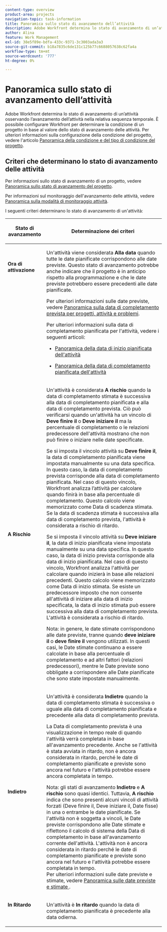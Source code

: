 ```yaml
---
content-type: overview
product-area: projects
navigation-topic: task-information
title: Panoramica sullo stato di avanzamento dell’attività
description: Adobe Workfront determina lo stato di avanzamento di un’attività osservando l’avanzamento dell’attività nella relativa sequenza temporale. È possibile configurare Workfront per determinare la condizione di un progetto in base al valore dello stato di avanzamento delle attività. Per ulteriori informazioni sulla configurazione della condizione del progetto, consulta l’articolo Panoramica della condizione e del tipo di condizione del progetto.
author: Alina
feature: Work Management
exl-id: 38e5f89e-bdfa-433c-9371-3c3003ada3a3
source-git-commit: b18a7835c6de131c125b77c6688057638c62fa4a
workflow-type: tm+mt
source-wordcount: '777'
ht-degree: 0%

---
```


# Panoramica sullo stato di avanzamento dell’attività

<!-- Audited: 1/2024 -->

Adobe Workfront determina lo stato di avanzamento di un’attività osservando l’avanzamento dell’attività nella relativa sequenza temporale. È possibile configurare Workfront per determinare la condizione di un progetto in base al valore dello stato di avanzamento delle attività. Per ulteriori informazioni sulla configurazione della condizione del progetto, vedere l&#39;articolo [Panoramica della condizione e del tipo di condizione del progetto](../../../manage-work/projects/manage-projects/project-condition-and-condition-type.md).

## Criteri che determinano lo stato di avanzamento delle attività

Per informazioni sullo stato di avanzamento di un progetto, vedere [Panoramica sullo stato di avanzamento del progetto](../../../manage-work/projects/planning-a-project/project-progress-status.md).

Per informazioni sul monitoraggio dell&#39;avanzamento delle attività, vedere [Panoramica sulla modalità di monitoraggio attività](../../../manage-work/tasks/task-information/task-tracking-mode.md).

I seguenti criteri determinano lo stato di avanzamento di un&#39;attività:

<table> 
 <col> 
 <col> 
 <thead> 
  <tr> 
   <th> <p><strong>Stato di avanzamento</strong> </p> </th> 
   <th> <p><strong>Determinazione dei criteri</strong> </p> </th> 
  </tr> 
 </thead> 
 <tbody> 
  <tr valign="top"> 
   <td scope="col"> <p> </p> <p><strong>Ora di attivazione</strong> </p> </td> 
   <td scope="col"> <p>Un'attività viene considerata <strong>Alla data</strong> quando tutte le date pianificate corrispondono alle date previste. Questo stato di avanzamento potrebbe anche indicare che il progetto è in anticipo rispetto alla programmazione e che le date previste potrebbero essere precedenti alle date pianificate.</p> <p>Per ulteriori informazioni sulle date previste, vedere <a href="../../../manage-work/projects/planning-a-project/project-projected-completion-date.md" class="MCXref xref">Panoramica sulla data di completamento prevista per progetti, attività e problemi</a>.</p> <p>Per ulteriori informazioni sulla data di completamento pianificata per l'attività, vedere i seguenti articoli:</p> 
    <ul> 
     <li> <p><a href="../../../manage-work/tasks/task-information/task-planned-start-date.md" class="MCXref xref">Panoramica della data di inizio pianificata dell'attività</a> </p> </li> 
     <li> <p><a href="../../../manage-work/tasks/task-information/task-planned-completion-date.md" class="MCXref xref">Panoramica della data di completamento pianificata dell'attività</a> </p> </li> 
    </ul> </td> 
  </tr> 
  <tr> 
   <td><p></p> <p><strong>A Rischio</strong> </p> </td> 
   <td><p>Un'attività è considerata <strong>A rischio</strong> quando la data di completamento stimata è successiva alla data di completamento pianificata e alla data di completamento prevista. Ciò può verificarsi quando un'attività ha un vincolo di <strong>Deve finire il</strong> o <strong>Deve iniziare il</strong> ma la percentuale di completamento o le relazioni predecessore dell'attività mostrano che non può finire o iniziare nelle date specificate. </p><p> Se si imposta il vincolo attività su <strong>Deve finire il</strong>, la data di completamento pianificata viene impostata manualmente su una data specifica. In questo caso, la data di completamento prevista corrisponde alla data di completamento pianificata. Nel caso di questo vincolo, Workfront analizza l’attività per calcolare quando finirà in base alla percentuale di completamento. Questo calcolo viene memorizzato come Data di scadenza stimata. Se la data di scadenza stimata è successiva alla data di completamento prevista, l'attività è considerata a rischio di ritardo. </p> <p> Se si imposta il vincolo attività su <strong>Deve iniziare il</strong>, la data di inizio pianificata viene impostata manualmente su una data specifica. In questo caso, la data di inizio prevista corrisponde alla data di inizio pianificata. Nel caso di questo vincolo, Workfront analizza l'attività per calcolare quando inizierà in base alle relazioni precedenti. Questo calcolo viene memorizzato come Data di inizio stimata. Se esiste un predecessore imposto che non consente all'attività di iniziare alla data di inizio specificata, la data di inizio stimata può essere successiva alla data di completamento prevista. L'attività è considerata a rischio di ritardo. </p> <p>Nota: in genere, le date stimate corrispondono alle date previste, tranne quando <strong>deve iniziare il</strong> o <strong>deve finire il</strong> vengono utilizzati. In questi casi, le Date stimate continuano a essere calcolate in base alla percentuale di completamento e ad altri fattori (relazioni predecessori), mentre le Date previste sono obbligate a corrispondere alle Date pianificate che sono state impostate manualmente.</p> </td> 
  </tr> 
  <tr> 
   <td> <p><strong>Indietro</strong> </p> </td> 
   <td> <p>Un'attività è considerata <strong>Indietro</strong> quando la data di completamento stimata è successiva o uguale alla data di completamento pianificata e precedente alla data di completamento prevista.</p> <p>La Data di completamento prevista è una visualizzazione in tempo reale di quando l'attività verrà completata in base all'avanzamento precedente. Anche se l'attività è stata avviata in ritardo, non è ancora considerata in ritardo, perché le date di completamento pianificate e previste sono ancora nel futuro e l'attività potrebbe essere ancora completata in tempo.</p> <p>Nota: gli stati di avanzamento <strong>Indietro</strong> e <strong>A rischio</strong> sono quasi identici. Tuttavia, <strong>A rischio</strong> indica che sono presenti alcuni vincoli di attività forzati (Deve finire il, Deve iniziare il, Date fisse) in una o entrambe le date pianificate. Se l'attività non è soggetta a vincoli, le Date previste corrispondono alle Date stimate e riflettono il calcolo di sistema della Data di completamento in base all'avanzamento corrente dell'attività. L'attività non è ancora considerata in ritardo perché le date di completamento pianificate e previste sono ancora nel futuro e l'attività potrebbe essere completata in tempo.<br>Per ulteriori informazioni sulle date previste e stimate, vedere <a href="../../../manage-work/tasks/task-information/differentiate-projected-estimated-dates.md" class="MCXref xref">Panoramica sulle date previste e stimate </a>.</p> </td> 
  </tr> 
  <tr valign="top"> 
   <td> <p><strong>In Ritardo</strong> </p> </td> 
   <td> <p>Un'attività è <strong>In ritardo</strong> quando la data di completamento pianificata è precedente alla data odierna.<br></p> </td> 
  </tr> 
 </tbody> 
</table>

<!--hiding this because some users find the images confusing, as they don't really show the dates mentioned in the descriptions above. Keep the pictures though, in case some users will complain that we hid them. 

## How task Progress Status updates over time

The different date types in our projects tell us how tasks are progressing over time:

* On Time

  ![](assets/on-time-progress-status-350x233.png)

* At Risk

  ![](assets/at-risk-progress-status-350x233.png)

* Behind

  ![](assets/behind-progress-status-350x233.png)

* Late

  ![](assets/late-progress-status-350x233.png)

-->
